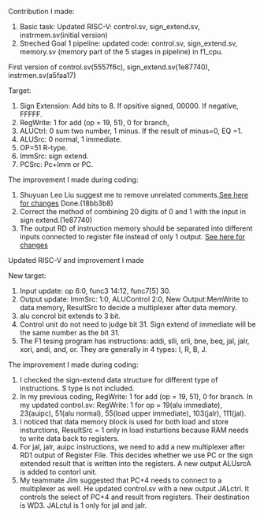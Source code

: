 Contribution I made: 
1. Basic task: Updated RISC-V:   control.sv, sign_extend.sv, instrmem.sv(initial version)                    
2. Streched Goal 1 pipeline: updated code: control.sv, sign_extend.sv, memory.sv (memory part of the 5 stages in pipeline) in f1_cpu.



First version of control.sv(5557f6c), sign_extend.sv(1e87740), instrmen.sv(a5faa17)

Target:

1. Sign Extension: Add bits to 8. If opsitive signed, 00000. If negative, FFFFF.
2. RegWrite: 1 for add  (op = 19, 51), 0 for branch,
3. ALUCtrl: 0 sum two number, 1 minus. If the result of minus=0, EQ =1.
4. ALUSrc: 0 normal, 1 immediate.
5. OP=51 R-type.
6. ImmSrc: sign extend.
7. PCSrc: Pc+Imm or PC.

The improvement I made during coding:
1. Shuyuan Leo Liu suggest me to remove unrelated comments.[See here for changes](https://github.com/shuyuan-liu/iac_lab_4_group_34/commit/5557f6c17ded0fd398a35d54280f81e5709cc5d1) Done.(18bb3b8)
2. Correct the method of combining 20 digits of 0 and 1 with the input in sign extend.(1e87740)
3. The output RD of instruction memory should be separated into different inputs connected to register file instead of only 1 output. [See here for changes](https://github.com/shuyuan-liu/iac_lab_4_group_34/commit/85c67df7ef0d54f0b992e4ef81d837004428bcf9)

Updated RISC-V and improvement I made

New target:

1. Input update: op 6:0, func3 14:12, func7[5]    30.
2. Output update: ImmSrc: 1:0, ALUControl 2:0,    New Output:MemWrite to data memory,    ResultSrc to decide a multiplexer after data memory.
3. alu concrol bit extends to 3 bit. 
4. Control unit do not need to judge bit 31. Sign extend of immediate will be the same number as the bit 31.
5. The F1 tesing program has instructions: addi, slli, srli, bne, beq, jal, jalr, xori, andi, and, or. They are generally in 4 types: I, R, B, J.


The improvement I made during coding:
1. I checked the sign-extend data structure for different type of instructions. S type is not included.
2. In my previous coding, RegWrite: 1 for add  (op = 19, 51), 0 for branch. In my updated control.sv: RegWrite: 1 for op = 19(alu immediate), 23(auipc), 51(alu normal), 55(load upper immediate), 103(jalr), 111(jal).
3. I noticed that data memory block is used for both load and store insturctions, ResultSrc = 1 only in load insturtions because RAM needs to write data back to registers.
4. For jal, jalr, auipc instructions, we need to add a new multiplexer after RD1 output of Register File. This decides whether we use PC or the sign extended result that is written into the registers. A new output ALUsrcA is added to contorl unit.
5. My teammate Jim suggested that PC+4 needs to connect to a multiplexer as well. He updated control.sv with a new output JALctrl. It controls the select of PC+4 and result from registers. Their destination is WD3. JALctul is 1 only for jal and jalr.

